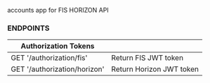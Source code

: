 accounts app for FIS HORIZON API

### ENDPOINTS

|Authorization Tokens     |                     |
|-------------------------|---------------------|
|GET '/authorization/fis' | Return FIS JWT token|
|GET '/authorization/horizon'| Return Horizon JWT token|


